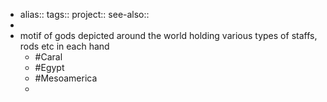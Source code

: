 - alias::
  tags::
  project::
  see-also::
-
- motif of gods depicted around the world holding various types of staffs, rods etc in each hand
	- #Caral
	- #Egypt
	- #Mesoamerica
	-